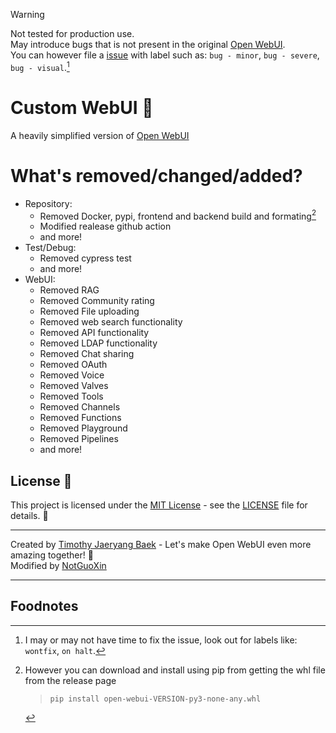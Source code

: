> [!WARNING]  
> Not tested for production use. \
> May introduce bugs that is not present in the original [Open WebUI](https://github.com/open-webui/open-webui). \
> You can however file a [issue](https://github.com/notguoxin/custom-webui/labels) with label such as: `bug - minor`, `bug - severe`, `bug - visual`.[^1]

# Custom WebUI 👋
A heavily simplified version of [Open WebUI](https://github.com/open-webui/open-webui)

# What's removed/changed/added?
- Repository:
    - Removed Docker, pypi, frontend and backend build and formating[^2]
    - Modified realease github action
    - and more!
- Test/Debug:
    - Removed cypress test
    - and more!
- WebUI:
    - Removed RAG
    - Removed Community rating
    - Removed File uploading
    - Removed web search functionality
    - Removed API functionality
    - Removed LDAP functionality
    - Removed Chat sharing
    - Removed OAuth
    - Removed Voice
    - Removed Valves
    - Removed Tools
    - Removed Channels
    - Removed Functions
    - Removed Playground
    - Removed Pipelines
    - and more!

## License 📜

This project is licensed under the [MIT License](LICENSE) - see the [LICENSE](LICENSE) file for details. 📄

---

Created by [Timothy Jaeryang Baek](https://github.com/tjbck) - Let's make Open WebUI even more amazing together! 💪 \
Modified by [NotGuoXin](https://github.com/notguoxin)

---
## Foodnotes
[^1]: I may or may not have time to fix the issue, look out for labels like: `wontfix`, `on halt`.

[^2]: However you can download and install using pip from getting the whl file from the release page
    > `pip install open-webui-VERSION-py3-none-any.whl`